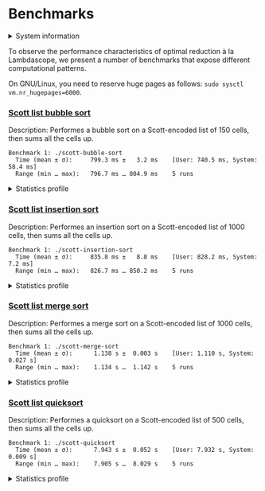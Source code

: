 # Benchmarks

<details>
<summary>System information</summary>

```
                          ./+o+-       etiamz@etiamz
                  yyyyy- -yyyyyy+      OS: Ubuntu 24.04 noble
               ://+//////-yyyyyyo      Kernel: x86_64 Linux 6.8.0-60-generic
           .++ .:/++++++/-.+sss/`      Uptime: 16m
         .:++o:  /++++++++/:--:/-      Packages: 2799
        o:+o+:++.`..```.-/oo+++++/     Shell: bash 5.2.21
       .:+o:+o/.          `+sssoo+/    Resolution: 3840x2400
  .++/+:+oo+o:`             /sssooo.   DE: GNOME 46.7
 /+++//+:`oo+o               /::--:.   WM: Mutter
 \+/+o+++`o++o               ++////.   WM Theme: Adwaita
  .++.o+++oo+:`             /dddhhh.   GTK Theme: Yaru-red [GTK2/3]
       .+.o+oo:.          `oddhhhh+    Icon Theme: Yaru-red
        \+.++o+o``-````.:ohdhhhhh+     Font: Ubuntu Sans Bold 11 @wght=700
         `:o+++ `ohhhhhhhhyo++os:      Disk: 389G / 484G (85%)
           .o:`.syhhhhhhh/.oo++o`      CPU: AMD Ryzen 9 5900HX with Radeon Graphics @ 16x 4.68GHz
               /osyyyyyyo++ooo+++/     GPU: AMD/ATI Cezanne [Radeon Vega Series / Radeon Vega Mobile Series]
                   ````` +oo+++o\:     RAM: 5849MiB / 15388MiB
                          `oo++.
```

</details>

To observe the performance characteristics of optimal reduction à la Lambdascope, we present a number of benchmarks that expose different computational patterns.

On GNU/Linux, you need to reserve huge pages as follows: `sudo sysctl vm.nr_hugepages=6000`.

### [Scott list bubble sort](scott-bubble-sort.c)

Description: Performes a bubble sort on a Scott-encoded list of 150 cells, then sums all the cells up.

```
Benchmark 1: ./scott-bubble-sort
  Time (mean ± σ):     799.3 ms ±   3.2 ms    [User: 740.5 ms, System: 58.4 ms]
  Range (min … max):   796.7 ms … 804.9 ms    5 runs
```

<details>
<summary>Statistics profile</summary>

```
   Family reductions: 158859
        Commutations: 34235502
       Annihilations: 3664080
          Expansions: 34127
     Cell operations: 68248
  Barrier operations: 48585
  Total interactions: 38209401
 Garbage collections: 398900
  Delimiter mergings: 14643540
Delimiter extrusions: 381912
      Total rewrites: 53633753
    Bookkeeping work: 60.30%
     Max duplicators: 67052
      Max delimiters: 1720506
     Max total nodes: 18573912
```

</details>

### [Scott list insertion sort](scott-insertion-sort.c)

Description: Performes an insertion sort on a Scott-encoded list of 1000 cells, then sums all the cells up.

```
Benchmark 1: ./scott-insertion-sort
  Time (mean ± σ):     835.8 ms ±   8.8 ms    [User: 828.2 ms, System: 7.2 ms]
  Range (min … max):   826.7 ms … 850.2 ms    5 runs
```

<details>
<summary>Statistics profile</summary>

```
   Family reductions: 4015006
        Commutations: 16516507
       Annihilations: 1498500
          Expansions: 1003003
     Cell operations: 1500500
  Barrier operations: 4505502
  Total interactions: 29039018
 Garbage collections: 8019015
  Delimiter mergings: 4500500
Delimiter extrusions: 4998999
      Total rewrites: 46557532
    Bookkeeping work: 48.35%
     Max duplicators: 3003
      Max delimiters: 4009
     Max total nodes: 500989
```

</details>

### [Scott list merge sort](scott-merge-sort.c)

Description: Performes a merge sort on a Scott-encoded list of 1000 cells, then sums all the cells up.

```
Benchmark 1: ./scott-merge-sort
  Time (mean ± σ):      1.138 s ±  0.003 s    [User: 1.110 s, System: 0.027 s]
  Range (min … max):    1.134 s …  1.142 s    5 runs
```

<details>
<summary>Statistics profile</summary>

```
   Family reductions: 223404
        Commutations: 49820339
       Annihilations: 5519753
          Expansions: 40746
     Cell operations: 28931
  Barrier operations: 228589
  Total interactions: 55861762
 Garbage collections: 468952
  Delimiter mergings: 11127218
Delimiter extrusions: 9893731
      Total rewrites: 77351663
    Bookkeeping work: 85.90%
     Max duplicators: 18301
      Max delimiters: 1686664
     Max total nodes: 7561655
```

</details>

### [Scott list quicksort](scott-quicksort.c)

Description: Performes a quicksort on a Scott-encoded list of 500 cells, then sums all the cells up.

```
Benchmark 1: ./scott-quicksort
  Time (mean ± σ):      7.943 s ±  0.052 s    [User: 7.932 s, System: 0.009 s]
  Range (min … max):    7.905 s …  8.029 s    5 runs
```

<details>
<summary>Statistics profile</summary>

```
   Family reductions: 3008506
        Commutations: 348557066
       Annihilations: 87567022
          Expansions: 629252
     Cell operations: 749500
  Barrier operations: 2632743
  Total interactions: 443144089
 Garbage collections: 3792034
  Delimiter mergings: 3623249
Delimiter extrusions: 173031257
      Total rewrites: 623590629
    Bookkeeping work: 84.08%
     Max duplicators: 3006
      Max delimiters: 289503
     Max total nodes: 1054486
```

</details>
